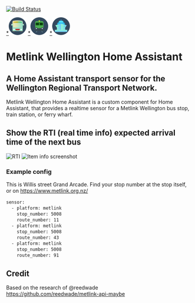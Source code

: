 [![Build Status](https://travis-ci.org/Br3nda/metlink-wellington-homeassistant.svg?branch=master)](https://travis-ci.org/Br3nda/metlink-wellington-homeassistant)

[*](https://icons8.com/icons/set/bus)![Bus](img/icons8-bus-48.png)   [*](https://icons8.com/icons/set/train)![Train](img/icons8-train-48.png)    [*](https://icons8.com/icons/set/water-transportation)![Ferry](img/icons8-water-transportation-48.png)  
  
  # **Metlink Wellington Home Assistant**
  
## **A Home Assistant transport sensor for the Wellington Regional Transport Network.** 

Metlink Wellington Home Assistant is a custom component for Home Assistant, that provides a realtime sensor for a Metlink Wellington bus stop, train station, or ferry wharf. 



## Show the RTI (real time info) expected arrival time of the next bus

![RTI](img/rti.png)
![Item info screenshot](img/info.png)

### Example config

This is Willis street Grand Arcade. Find your stop number at the stop itself, or on https://www.metlink.org.nz/

```
sensor:
  - platform: metlink
    stop_number: 5008
    route_number: 11
  - platform: metlink
    stop_number: 5008
    route_number: 43
  - platform: metlink
    stop_number: 5008
    route_number: 91
```

## Credit

Based on the research of @reedwade https://github.com/reedwade/metlink-api-maybe
